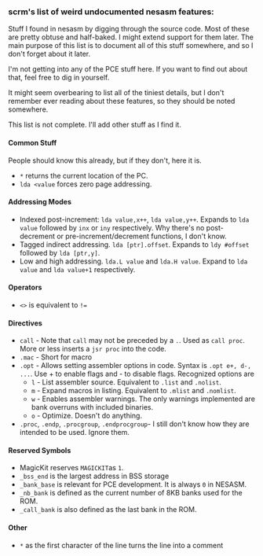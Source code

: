 ### scrm's list of weird undocumented nesasm features:

Stuff I found in nesasm by digging through the source code. Most of these are pretty obtuse and half-baked. I might extend support for them later. The main purpose of this list is to document all of this stuff somewhere, and so I don't forget about it later.

I'm not getting into any of the PCE stuff here. If you want to find out about that, feel free to dig in yourself.

It might seem overbearing to list all of the tiniest details, but I don't remember ever reading about these features, so they should be noted somewhere.

This list is not complete. I'll add other stuff as I find it.

#### Common Stuff

People should know this already, but if they don't, here it is.

* `*` returns the current location of the PC.
* `lda <value` forces zero page addressing.

#### Addressing Modes

* Indexed post-increment: `lda value,x++`, `lda value,y++`. Expands to `lda value` followed by `inx` or `iny` respectively. Why there's no post-decrement or pre-increment/decrement functions, I don't know.
* Tagged indirect addressing. `lda [ptr].offset`. Expands to `ldy #offset` followed by `lda [ptr,y]`. 
* Low and high addressing. `lda.L value` and `lda.H value`. Expand to `lda value` and `lda value+1` respectively.

#### Operators

* `<>` is equivalent to `!=`

#### Directives

* `call` - Note that `call` may not be preceded by a `.`. Used as `call proc`. More or less inserts a `jsr proc` into the code.
* `.mac` - Short for macro
* `.opt` - Allows setting assembler options in code. Syntax is `.opt e+, d-, ...`. Use + to enable flags and - to disable flags. Recognized options are
	* `l` - List assembler source. Equivalent to `.list` and `.nolist`.
	* `m` - Expand macros in listing. Equivalent to `.mlist` and `.nomlist`.
	* `w` - Enables assembler warnings. The only warnings implemented are bank overruns with included binaries.
	* `o` - Optimize. Doesn't do anything.
* `.proc`, `.endp`, `.procgroup`, `.endprocgroup`-  I still don't know how they are intended to be used. Ignore them.


#### Reserved Symbols

* MagicKit reserves `MAGICKIT`as `1`.
* `_bss_end` is the largest address in BSS storage
* `_bank_base` is relevant for PCE development. It is always `0` in NESASM.
* `_nb_bank` is defined as the current number of 8KB banks used for the ROM.
* `_call_bank` is also defined as the last bank in the ROM.

#### Other

* `*` as the first character of the line turns the line into a comment
